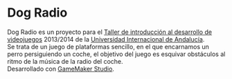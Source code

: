 Dog Radio
========

Dog Radio es un proyecto para el <a href="http://practicasdigitales.unia.es/talleres/introduccion-al-desarrollo-de-videojuegos.-taller-virtual-ses.-pres.-en-malaga.html">Taller de introducción al desarrollo de videojuegos</a> 2013/2014 de la <a href="http://www.unia.es/">Universidad Internacional de Andalucía</a>.
<br />Se trata de un juego de plataformas sencillo, en el que encarnamos un perro persiguiendo un coche, el objetivo del juego es esquivar obstáculos al ritmo de la música de la radio del coche. 
<br />Desarrollado con <a href="http://www.yoyogames.com/studio">GameMaker Studio</a>.
